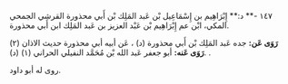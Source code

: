 ١٤٧ -** د:** إِبْرَاهِيم بن إِسْمَاعِيل بْن عَبد المَلِك بْن أَبي محذورة القرشي الجمحي المكي، ابْن عم إِبْرَاهِيم بْن عَبْد العزيز بن عَبد المَلِك ابن أَبي محذورة.

**رَوَى عَن:** جده عَبد المَلِك بْن أَبي محذورة (د) ، عَن أبيه أبي محذورة حديث الاذان (٢) .**رَوَى عَنه:** أبو جعفر عَبد الله بْن مُحَمَّد النفيلي الحراني (١) (د) .

روى له أبو داود.